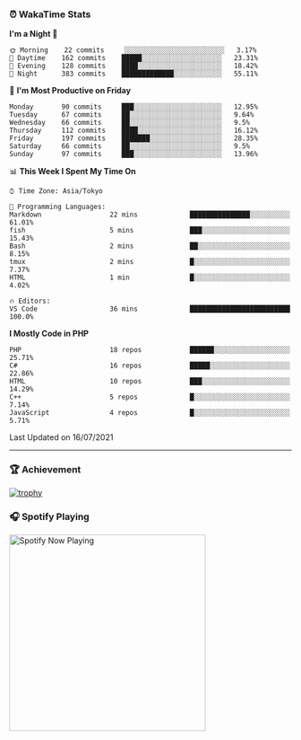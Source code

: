 ### ⏰ WakaTime Stats


<!--START_SECTION:waka-->
**I'm a Night 🦉** 

```text
🌞 Morning    22 commits     ░░░░░░░░░░░░░░░░░░░░░░░░░   3.17% 
🌆 Daytime    162 commits    █████░░░░░░░░░░░░░░░░░░░░   23.31% 
🌃 Evening    128 commits    ████░░░░░░░░░░░░░░░░░░░░░   18.42% 
🌙 Night      383 commits    █████████████░░░░░░░░░░░░   55.11%

```
📅 **I'm Most Productive on Friday** 

```text
Monday       90 commits     ███░░░░░░░░░░░░░░░░░░░░░░   12.95% 
Tuesday      67 commits     ██░░░░░░░░░░░░░░░░░░░░░░░   9.64% 
Wednesday    66 commits     ██░░░░░░░░░░░░░░░░░░░░░░░   9.5% 
Thursday     112 commits    ████░░░░░░░░░░░░░░░░░░░░░   16.12% 
Friday       197 commits    ███████░░░░░░░░░░░░░░░░░░   28.35% 
Saturday     66 commits     ██░░░░░░░░░░░░░░░░░░░░░░░   9.5% 
Sunday       97 commits     ███░░░░░░░░░░░░░░░░░░░░░░   13.96%

```


📊 **This Week I Spent My Time On** 

```text
⌚︎ Time Zone: Asia/Tokyo

💬 Programming Languages: 
Markdown                 22 mins             ███████████████░░░░░░░░░░   61.01% 
fish                     5 mins              ███░░░░░░░░░░░░░░░░░░░░░░   15.43% 
Bash                     2 mins              ██░░░░░░░░░░░░░░░░░░░░░░░   8.15% 
tmux                     2 mins              █░░░░░░░░░░░░░░░░░░░░░░░░   7.37% 
HTML                     1 min               █░░░░░░░░░░░░░░░░░░░░░░░░   4.02%

🔥 Editors: 
VS Code                  36 mins             █████████████████████████   100.0%

```

**I Mostly Code in PHP** 

```text
PHP                      18 repos            ██████░░░░░░░░░░░░░░░░░░░   25.71% 
C#                       16 repos            █████░░░░░░░░░░░░░░░░░░░░   22.86% 
HTML                     10 repos            ███░░░░░░░░░░░░░░░░░░░░░░   14.29% 
C++                      5 repos             █░░░░░░░░░░░░░░░░░░░░░░░░   7.14% 
JavaScript               4 repos             █░░░░░░░░░░░░░░░░░░░░░░░░   5.71%

```



 Last Updated on 16/07/2021
<!--END_SECTION:waka-->

---

### 🏆 Achievement

[![trophy](https://github-profile-trophy.vercel.app/?username=Slime-hatena&theme=flat&no-bg=true&no-frame=true&column=8)](https://github.com/ryo-ma/github-profile-trophy)

### 🎧 Spotify Playing

[<img src="https://spotify-now-playing-slime-hatena.vercel.app/api/spotify-playing" alt="Spotify Now Playing" width="350" />](https://open.spotify.com/user/slime_hatena)

<!--
**Slime-hatena/Slime-hatena** is a ✨ _special_ ✨ repository because its `README.md` (this file) appears on your GitHub profile.

Here are some ideas to get you started:

- 🔭 I’m currently working on ...
- 🌱 I’m currently learning ...
- 👯 I’m looking to collaborate on ...
- 🤔 I’m looking for help with ...
- 💬 Ask me about ...
- 📫 How to reach me: ...
- 😄 Pronouns: ...
- ⚡ Fun fact: ...
-->
